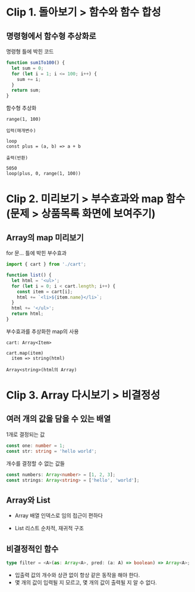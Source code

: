 # Clip 1. 돌아보기 > 함수와 함수 합성

## 명령형에서 함수형 추상화로

명령형 틀에 박힌 코드

```javascript
function sum1To100() {
  let sum = 0;
  for (let i = 1; i <= 100; i++) {
    sum += i;
  }
  return sum;
}
```

함수형 추상화

```
range(1, 100)

입력(매개변수)

loop
const plus = (a, b) => a + b

출력(반환)

5050
loop(plus, 0, range(1, 100))
```

# Clip 2. 미리보기 > 부수효과와 map 함수(문제 > 상품목록 화면에 보여주기)

## Array의 map 미리보기

for 문... 틀에 박힌 부수효과

```javascript
import { cart } from './cart';

function list() {
  let html = '<ul>';
  for (let i = 0; i < cart.length; i++) {
    const item = cart[i];
    html += `<li>${item.name}</li>`;
  }
  html += '</ul>';
  return html;
}
```

부수효과를 추상화한 map의 사용

```
cart: Array<Item>

cart.map(item)
  item => string(html)

Array<string>(html의 Array)
```

# Clip 3. Array 다시보기 > 비결정성

## 여러 개의 값을 담을 수 있는 배열

1개로 결정되는 값

```typescript
const one: number = 1;
const str: string = 'hello world';
```

개수를 결정할 수 없는 값들

```typescript
const numbers: Array<number> = [1, 2, 3];
const strings: Array<string> = ['hello', 'world'];
```

## Array와 List

- Array 배열
  인덱스로 임의 접근이 편하다

- List 리스트
  순차적, 재귀적 구조

## 비결정적인 함수

```typescript
type filter = <A>(as: Array<A>, pred: (a: A) => boolean) => Array<A>;
```

- 입출력 값의 개수와 상관 없이 항상 같은 동작을 해야 한다.
- 몇 개의 값이 입력될 지 모르고, 몇 개의 값이 출력될 지 알 수 없다.
